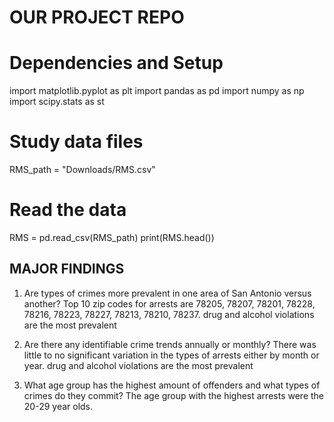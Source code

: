 # OUR PROJECT REPO
# Dependencies and Setup
import matplotlib.pyplot as plt
import pandas as pd
import numpy as np
import scipy.stats as st
# Study data files
RMS_path = "Downloads/RMS.csv"
# Read the data
RMS = pd.read_csv(RMS_path)
print(RMS.head())

## MAJOR FINDINGS
1. Are types of crimes more prevalent in one area of San Antonio versus another?
    Top 10 zip codes for arrests are 78205, 78207, 78201, 78228, 78216, 78223, 78227, 78213, 78210, 78237.
    drug and alcohol violations are the most prevalent

2. Are there any identifiable crime trends annually or monthly? 
    There was little to no significant variation in the types of arrests either by month or year.
    drug and alcohol violations are the most prevalent
    
3. What age group has the highest amount of offenders and what types of crimes do they commit?
    The age group with the highest arrests were the 20-29 year olds.

